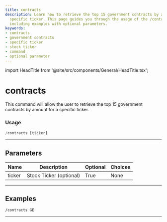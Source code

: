 ```yaml
---
title: contracts
description: Learn how to retrieve the top 15 government contracts by amount for a
  specific ticker. This page guides you through the usage of the /contracts command,
  including examples with optional parameters.
keywords:
- contracts
- government contracts
- specific ticker
- stock ticker
- command
- optional parameter
---
```


import HeadTitle from '@site/src/components/General/HeadTitle.tsx';

<HeadTitle title="contracts - Government - Telegram - Reference | OpenBB Bot Docs" />

# contracts

This command will allow the user to retrieve the top 15 government contracts by amount for a specific ticker.

### Usage

```python wordwrap
/contracts [ticker]
```

---

## Parameters

| Name | Description | Optional | Choices |
| ---- | ----------- | -------- | ------- |
| ticker | Stock Ticker (optional) | True | None |


---

## Examples

```
/contracts GE
```
---

